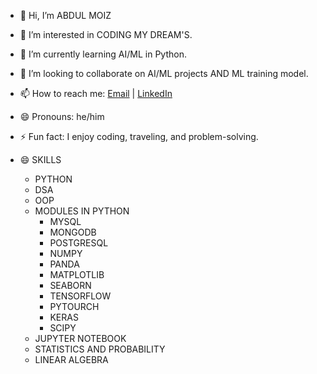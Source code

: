 - 👋 Hi, I’m ABDUL MOIZ
- 👀 I’m interested in CODING MY DREAM'S.
- 🌱 I’m currently learning AI/ML in Python.
- 💞️ I’m looking to collaborate on AI/ML projects AND ML training model.
- 📫 How to reach me: [Email](abdulmoiz28.7.2002@gmail.com) | [LinkedIn](https://www.linkedin.com/in/abdul-moiz-a70678265)
- 😄 Pronouns: he/him
- ⚡ Fun fact: I enjoy coding, traveling, and problem-solving.

- 😄 SKILLS
  - PYTHON
  - DSA
  - OOP
  - MODULES IN PYTHON 
    - MYSQL
    - MONGODB
    - POSTGRESQL
    - NUMPY
    - PANDA
    - MATPLOTLIB
    - SEABORN
    - TENSORFLOW
    - PYTOURCH
    - KERAS
    - SCIPY
  - JUPYTER NOTEBOOK
  - STATISTICS AND PROBABILITY
  - LINEAR ALGEBRA


<!---
moizishere-droid/moizishere-droid is a ✨ special ✨ repository because its `README.md` (this file) appears on your GitHub profile.
You can click the Preview link to take a look at your changes.
--->
